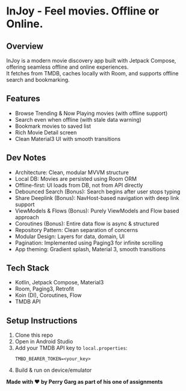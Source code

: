 # InJoy - Feel movies. Offline or Online.

## Overview
InJoy is a modern movie discovery app built with Jetpack Compose, offering seamless offline and online experiences.  
It fetches from TMDB, caches locally with Room, and supports offline search and bookmarking.

## Features
- Browse Trending & Now Playing movies (with offline support)
- Search even when offline (with stale data warning)
- Bookmark movies to saved list
- Rich Movie Detail screen
- Clean Material3 UI with smooth transitions

## Dev Notes
- Architecture: Clean, modular MVVM structure
- Local DB: Movies are persisted using Room ORM
- Offline-first: UI loads from DB, not from API directly
- Debounced Search (Bonus): Search begins after user stops typing
- Share Deeplink (Bonus): NavHost-based navigation with deep link support
- ViewModels & Flows (Bonus): Purely ViewModels and Flow based approach
- Coroutines (Bonus): Entire data flow is async & structured
- Repository Pattern: Clean separation of concerns
- Modular Design: Layers for data, domain, UI
- Pagination: Implemented using Paging3 for infinite scrolling
- App theming: Gradient splash, Material 3, smooth transitions

## Tech Stack
- Kotlin, Jetpack Compose, Material3
- Room, Paging3, Retrofit
- Koin (DI), Coroutines, Flow
- TMDB API

## Setup Instructions
1. Clone this repo
2. Open in Android Studio
3. Add your TMDB API key to `local.properties`:
   ```
   TMBD_BEARER_TOKEN=<your_key>
   ```
4. Build & run on device/emulator

**Made with ❤️ by Perry Garg as part of his one of assignments**
